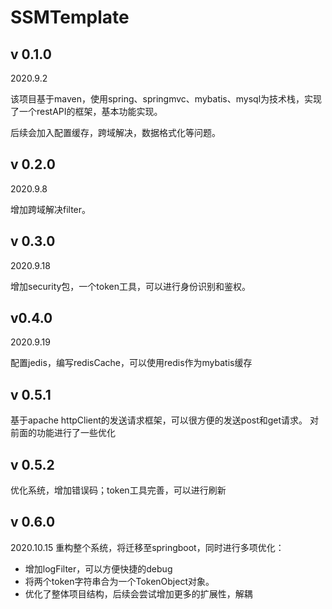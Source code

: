 # SSMTemplate

## v 0.1.0

2020.9.2

该项目基于maven，使用spring、springmvc、mybatis、mysql为技术栈，实现了一个restAPI的框架，基本功能实现。

后续会加入配置缓存，跨域解决，数据格式化等问题。

## v 0.2.0

2020.9.8

增加跨域解决filter。

## v 0.3.0

2020.9.18

增加security包，一个token工具，可以进行身份识别和鉴权。

## v0.4.0

2020.9.19

配置jedis，编写redisCache，可以使用redis作为mybatis缓存

## v 0.5.1

基于apache httpClient的发送请求框架，可以很方便的发送post和get请求。
对前面的功能进行了一些优化

## v 0.5.2

优化系统，增加错误码；token工具完善，可以进行刷新

## v 0.6.0

2020.10.15
重构整个系统，将迁移至springboot，同时进行多项优化：
* 增加logFilter，可以方便快捷的debug
* 将两个token字符串合为一个TokenObject对象。
* 优化了整体项目结构，后续会尝试增加更多的扩展性，解耦